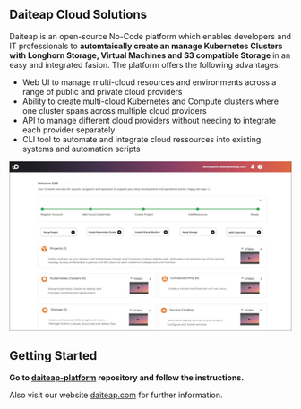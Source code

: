 ## Daiteap Cloud Solutions

Daiteap is an open-source No-Code platform which enables developers and IT professionals to <b>automtaically create an manage Kubernetes Clusters with Longhorn Storage, Virtual Machines and S3 compatible Storage </b> in an easy and integrated fasion. The platform offers the following advantages:

- Web UI to manage multi-cloud resources and environments across a range of public and private cloud providers
- Ability to create multi-cloud Kubernetes and Compute clusters where one cluster spans across multiple cloud providers
- API to manage different cloud providers without needing to integrate each provider separately
- CLI tool to automate and integrate cloud ressources into existing systems and automation scripts

![Daiteap Console](./Console_Start_Screen_GitHub_small.png)

## Getting Started ##

<b>Go to [daiteap-platform](https://github.com/Daiteap/daiteap-platform) repository and follow the instructions. </b>

Also visit our website [daiteap.com](https://www.daiteap.com/) for further information.

